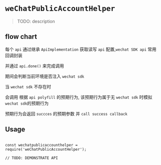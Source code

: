 <!--
 * @Author: 邱狮杰
 * @Date: 2022-07-17 21:57:48
 * @LastEditTime: 2022-07-18 12:15:00
 * @Description:
 * @FilePath: /repo/packages/weChatPublicAccountHelper/README.md
-->

# `weChatPublicAccountHelper`

> TODO: description

## flow chart

每个 `api` 通过继承 `ApiImplementation` 获取读写 `api` 配置,`wechat SDK api` 常用回调封装

并通过 `api.done()` 来完成调用

期间会判断当前环境是否注入 `wechat sdk`

当 `wechat sdk` 不存在时

会调用 根据 `api polyfill` 的预期行为, 该预期行为属于无 `wechat sdk` 时模拟 `wechat sdk`的预期行为

预期行为会返回 `succces` 的预期参数 并 `call success callback`

## Usage

```

const wechatpublicaccounthelper = require('weChatPublicAccountHelper');

// TODO: DEMONSTRATE API

```

```

```
